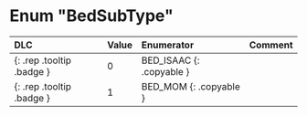 # Enum "BedSubType"
|DLC|Value|Enumerator|Comment|
|:--|:--|:--|:--|
|[ ](#){: .rep .tooltip .badge }|0 |BED_ISAAC {: .copyable } |  | 
|[ ](#){: .rep .tooltip .badge }|1 |BED_MOM {: .copyable } |  | 

